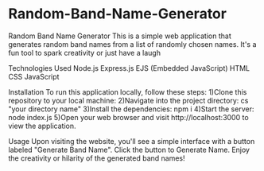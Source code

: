 # Random-Band-Name-Generator
 Random Band Name Generator This is a simple web application that generates random band names from a list of randomly chosen names. It's a fun tool to spark creativity or just have a laugh
 
Technologies Used
Node.js
Express.js
EJS (Embedded JavaScript)
HTML
CSS
JavaScript

Installation
To run this application locally, follow these steps:
1)Clone this repository to your local machine:
2)Navigate into the project directory: cs "your directory name"
3)Install the dependencies: npm i
4)Start the server: node index.js
5)Open your web browser and visit http://localhost:3000 to view the application.

Usage
Upon visiting the website, you'll see a simple interface with a button labeled "Generate Band Name".
Click the button to Generate Name.
Enjoy the creativity or hilarity of the generated band names!
